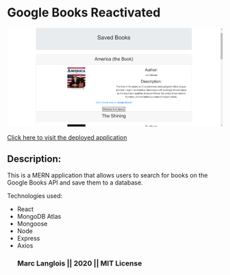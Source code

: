 # Google Books Reactivated

<img src=readmeImg.png alt="screenshot" />


<a href="https://google-books-reactivated.herokuapp.com/view">Click here to visit the deployed application</a>


## Description:

This is a MERN application that allows users to search for books on the Google Books API and save them to a database. 

Technologies used:
<ul>
<li>React </li>
<li> MongoDB Atlas</li>
<li> Mongoose</li>
<li>Node </li>
<li>Express </li>
<li>Axios </li>

### Marc Langlois || 2020 ||  MIT License
